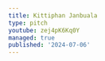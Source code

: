 ```yaml
---
title: Kittiphan Janbuala
type: pitch
youtube: zej4pK6Kq0Y
managed: true
published: '2024-07-06'
---
```


